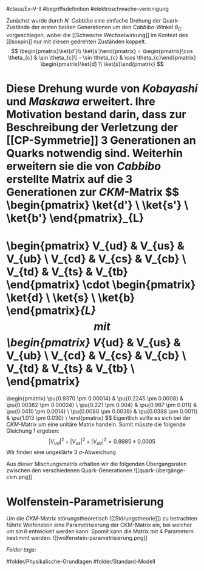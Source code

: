 #class/Ex-V-II  #begriffsdefinition #elektroschwache-vereinigung 

Zunächst wurde durch *N. Cabbibo* eine einfache Drehung der Quark-Zustände der ersten beiden Generationen um den *Cabbibo*-Winkel $\theta_C$ vorgeschlagen, wobei die [[Schwache Wechselwirkung]] im Kontext des [[Isospin]] nur mit diesen gedrehten Zuständen koppelt.
$$
		\begin{pmatrix}\ket{d'}\\ \ket{s'}\end{pmatrix} = \begin{pmatrix}\cos \theta_{c} & \sin \theta_{c}\\ - \sin \theta_{c} & \cos \theta_{c}\end{pmatrix} \begin{pmatrix}\ket{d} \\ \ket{s}\end{pmatrix}
	$$

Diese Drehung wurde von *Kobayashi* und *Maskawa* erweitert. Ihre Motivation bestand darin, dass zur Beschreibung der  Verletzung der [[CP-Symmetrie]] 3 Generationen an Quarks notwendig sind. Weiterhin erweitern sie die von *Cabbibo* erstellte Matrix auf die 3 Generationen zur *CKM*-Matrix
$$
\begin{pmatrix}
\ket{d'} \\
\ket{s'} \\
\ket{b'}
\end{pmatrix}_{L}
=
\begin{pmatrix}
V_{ud} & V_{us} & V_{ub} \\
V_{cd} & V_{cs} & V_{cb} \\
V_{td} & V_{ts} & V_{tb}
\end{pmatrix}
\cdot
\begin{pmatrix}
\ket{d} \\
\ket{s} \\
\ket{b}
\end{pmatrix}_{L}
$$
mit
$$
\begin{pmatrix}
V_{ud} & V_{us} & V_{ub} \\
V_{cd} & V_{cs} & V_{cb} \\
V_{td} & V_{ts} & V_{tb} \\
\end{pmatrix}
=
\begin{pmatrix}
\pu{0.9370 \pm 0.00014} & \pu{0.2245 \pm 0.0008} & \pu{0.00382 \pm 0.00024} \\
\pu{0.221 \pm 0.004} & \pu{0.987 \pm 0.011} & \pu{0.0410 \pm 0.0014} \\
\pu{0.0080 \pm 0.0038} & \pu{0.0388 \pm 0.0011} & \pu{1.013 \pm 0.030} \\
\end{pmatrix}
$$
Eigentlich sollte es sich bei der $CKM$-Matrix um eine unitäre Matrix handeln. Somit müsste die folgende Gleichung 1 ergeben:
$$
\left| V_{ud} \right|^2 + \left| V_{us} \right|^2 + \left| V_{ub} \right|^2 = 0.9985 \pm 0.0005
$$
Wir finden eine ungeklärte 3 $\sigma$-Abweichung

Aus dieser Mischungsmatrix erhalten wir die folgenden Übergangsraten zwischen den verschiedenen Quark-Generationen
![[quark-übergänge-ckm.png]]


# Wolfenstein-Parametrisierung
Um die $CKM$-Matrix störungstheoretisch ([[Störungstheorie]]) zu betrachten führte Wolfenstein eine Parametrisierung der CKM-Matrix ein, bei welcher um $\sin \theta$ entwickelt werden kann. Spomit kann die Matrix mit 4 Parametern bestimmt werden.
![[wolfenstein-parametrisierung.png]]



 *Folder tags:*

#folder/Physikalische-Grundlagen #folder/Standard-Modell
